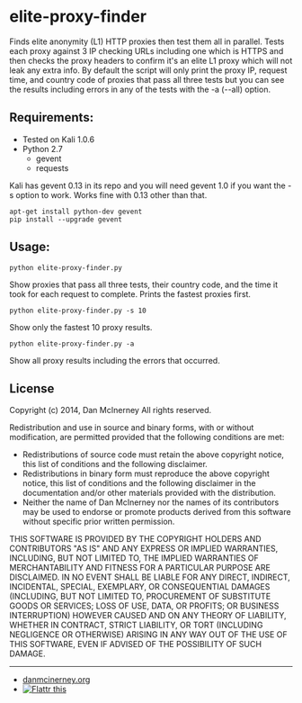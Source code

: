 elite-proxy-finder
==================

Finds elite anonymity (L1) HTTP proxies then test them all in parallel. Tests each proxy against 3 IP checking URLs including one which is HTTPS and then checks the proxy headers to confirm it's an elite L1 proxy which will not leak any extra info. By default the script will only print the proxy IP, request time, and country code of proxies that pass all three tests but you can see the results including errors in any of the tests with the -a (--all) option. 

Requirements:
------
* Tested on Kali 1.0.6
* Python 2.7
  * gevent
  * requests

Kali has gevent 0.13 in its repo and you will need gevent 1.0 if you want the -s option to work. Works fine with 0.13 other than that.
```
apt-get install python-dev gevent
pip install --upgrade gevent
```

Usage:
------
```python elite-proxy-finder.py```

Show proxies that pass all three tests, their country code, and the time it took for each request to complete. Prints the fastest proxies first.

```python elite-proxy-finder.py -s 10```

Show only the fastest 10 proxy results.

```python elite-proxy-finder.py -a```

Show all proxy results including the errors that occurred.



License
-------

Copyright (c) 2014, Dan McInerney
All rights reserved.

Redistribution and use in source and binary forms, with or without
modification, are permitted provided that the following conditions are met:
* Redistributions of source code must retain the above copyright notice, this list of conditions and the following disclaimer.
* Redistributions in binary form must reproduce the above copyright notice, this list of conditions and the following disclaimer in the documentation and/or other materials provided with the distribution.
* Neither the name of Dan McInerney nor the names of its contributors may be used to endorse or promote products derived from this software without specific prior written permission.

THIS SOFTWARE IS PROVIDED BY THE COPYRIGHT HOLDERS AND CONTRIBUTORS "AS IS" AND
ANY EXPRESS OR IMPLIED WARRANTIES, INCLUDING, BUT NOT LIMITED TO, THE IMPLIED
WARRANTIES OF MERCHANTABILITY AND FITNESS FOR A PARTICULAR PURPOSE ARE
DISCLAIMED. IN NO EVENT SHALL <COPYRIGHT HOLDER> BE LIABLE FOR ANY
DIRECT, INDIRECT, INCIDENTAL, SPECIAL, EXEMPLARY, OR CONSEQUENTIAL DAMAGES
(INCLUDING, BUT NOT LIMITED TO, PROCUREMENT OF SUBSTITUTE GOODS OR SERVICES;
LOSS OF USE, DATA, OR PROFITS; OR BUSINESS INTERRUPTION) HOWEVER CAUSED AND
ON ANY THEORY OF LIABILITY, WHETHER IN CONTRACT, STRICT LIABILITY, OR TORT
(INCLUDING NEGLIGENCE OR OTHERWISE) ARISING IN ANY WAY OUT OF THE USE OF THIS
SOFTWARE, EVEN IF ADVISED OF THE POSSIBILITY OF SUCH DAMAGE.


***
* [danmcinerney.org](danmcinerney.org)
* [![Flattr this](http://api.flattr.com/button/flattr-badge-large.png)](https://flattr.com/submit/auto?user_id=DanMcInerney&url=https://github.com/DanMcInerney/elite-proxy-finder&title=elite-proxy-finder&language=&tags=github&category=software) 

